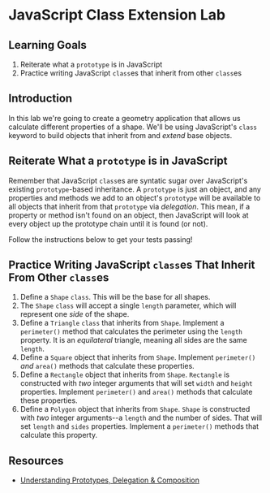 # JavaScript Class Extension Lab

## Learning Goals

1. Reiterate what a `prototype` is in JavaScript
2. Practice writing JavaScript `class`es that inherit from other `class`es

## Introduction

In this lab we're going to create a geometry application that allows us
calculate different properties of a shape. We'll be using JavaScript's
`class` keyword to build objects that inherit from and _extend_ base
objects.

## Reiterate What a `prototype` is in JavaScript

Remember that JavaScript `class`es are syntatic sugar over JavaScript's
existing `prototype`-based inheritance. A `prototype` is just an object,
and any properties and methods we add to an object's `prototype` will be
available to all objects that inherit from that `prototype` via _delegation_.
This mean, if a property or method isn't found on an object, then JavaScript
will look at every object up the prototype chain until it is found (or not).

Follow the instructions below to get your tests passing!

## Practice Writing JavaScript `class`es That Inherit From Other `class`es

1. Define a `Shape` `class`. This will be the base for all shapes.
2. The `Shape` `class` will accept a single `length` parameter, which will
represent one _side_ of the shape.
3. Define a `Triangle` `class` that inherits from `Shape`. Implement a `perimeter()`
method that calculates the perimeter using the `length` property. It is an
_equilateral_ triangle, meaning all sides are the same `length`.
4. Define a `Square` object that inherits from `Shape`. Implement `perimeter()`
_and_ `area()` methods that calculate these properties.
5. Define a `Rectangle` object that inherits from `Shape`. `Rectangle` is
   constructed with *two* integer arguments that will set `width` and `height`
   properties. Implement `perimeter()` and `area()` methods that calculate these
   properties.
6. Define a `Polygon` object that inherits from `Shape`. `Shape` is
   constructed with *two* integer arguments--a `length` and the number of sides.
   That will set `length` and `sides` properties. Implement a `perimeter()` methods
   that calculate this property.

## Resources

* [Understanding Prototypes, Delegation & Composition](https://www.datchley.name/understanding-prototypes-delegation-composition/)